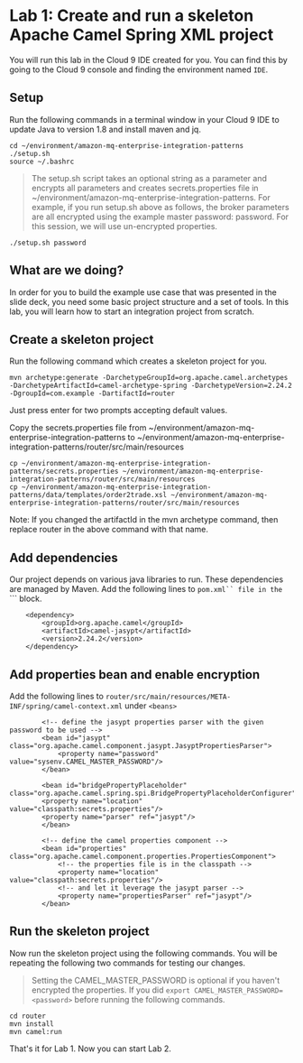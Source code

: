 # Lab 1: Create and run a skeleton Apache Camel Spring XML project

You will run this lab in the Cloud 9 IDE created for you.  You can find this by going to the Cloud 9 console and finding the environment named `IDE`.

## Setup

Run the following commands in a terminal window in your Cloud 9 IDE to update Java to version 1.8 and install maven and jq.

```
cd ~/environment/amazon-mq-enterprise-integration-patterns
./setup.sh 
source ~/.bashrc
```

>The setup.sh script takes an optional string as a parameter and encrypts all parameters and creates secrets.properties file in ~/environment/amazon-mq-enterprise-integration-patterns. For example, if you run setup.sh above as follows, the broker parameters are all encrypted using the example master password: password. For this session, we will use un-encrypted properties.

```
./setup.sh password
```

## What are we doing?

In order for you to build the example use case that was presented in the slide deck, you need some basic project structure and a set of tools. In this lab, you will learn how to start an integration project from scratch. 

## Create a skeleton project

Run the following command which creates a skeleton project for you.

```
mvn archetype:generate -DarchetypeGroupId=org.apache.camel.archetypes -DarchetypeArtifactId=camel-archetype-spring -DarchetypeVersion=2.24.2 -DgroupId=com.example -DartifactId=router
```
Just press enter for two prompts accepting default values.

Copy the secrets.properties file from ~/environment/amazon-mq-enterprise-integration-patterns to ~/environment/amazon-mq-enterprise-integration-patterns/router/src/main/resources

```
cp ~/environment/amazon-mq-enterprise-integration-patterns/secrets.properties ~/environment/amazon-mq-enterprise-integration-patterns/router/src/main/resources
cp ~/environment/amazon-mq-enterprise-integration-patterns/data/templates/order2trade.xsl ~/environment/amazon-mq-enterprise-integration-patterns/router/src/main/resources 
```

Note: If you changed the artifactId in the mvn archetype command, then replace router in the above command with that name.

## Add dependencies

Our project depends on various java libraries to run. These dependencies are managed by Maven. Add the following lines to ```pom.xml`` file in the ```<dependencies>``` block.

```
    <dependency>
        <groupId>org.apache.camel</groupId>
        <artifactId>camel-jasypt</artifactId>
        <version>2.24.2</version>
    </dependency> 
```

## Add properties bean and enable encryption

Add the following lines to ```router/src/main/resources/META-INF/spring/camel-context.xml``` under ```<beans>``` 


```
        <!-- define the jasypt properties parser with the given password to be used -->
        <bean id="jasypt" class="org.apache.camel.component.jasypt.JasyptPropertiesParser">
            <property name="password" value="sysenv.CAMEL_MASTER_PASSWORD"/>
        </bean>
        
        <bean id="bridgePropertyPlaceholder" class="org.apache.camel.spring.spi.BridgePropertyPlaceholderConfigurer">
        <property name="location" value="classpath:secrets.properties"/>
        <property name="parser" ref="jasypt"/>
        </bean>
  
        <!-- define the camel properties component -->
        <bean id="properties" class="org.apache.camel.component.properties.PropertiesComponent">
            <!-- the properties file is in the classpath -->
            <property name="location" value="classpath:secrets.properties"/>
            <!-- and let it leverage the jasypt parser -->
            <property name="propertiesParser" ref="jasypt"/>
        </bean>  
```

## Run the skeleton project 

Now run the skeleton project using the following commands. You will be repeating the following two commands for testing our changes.

>Setting the CAMEL_MASTER_PASSWORD is optional if you haven't encrypted the properties. If you did ```export CAMEL_MASTER_PASSWORD=<password>``` before running the following commands.

```
cd router
mvn install
mvn camel:run
```

That's it for Lab 1. Now you can start Lab 2.
